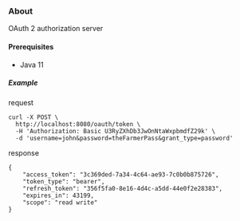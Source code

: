 ### About
OAuth 2 authorization server

#### Prerequisites
* Java 11

##### Example
request
```
curl -X POST \
  http://localhost:8080/oauth/token \
  -H 'Authorization: Basic U3RyZXhDb3JwOnNtaWxpbmdfZ29k' \
  -d 'username=john&password=theFarmerPass&grant_type=password'
```
response
```
{
    "access_token": "3c369ded-7a34-4c64-ae93-7c0b0b875726",
    "token_type": "bearer",
    "refresh_token": "356f5fa0-8e16-4d4c-a5dd-44e0f2e28383",
    "expires_in": 43199,
    "scope": "read write"
}
```